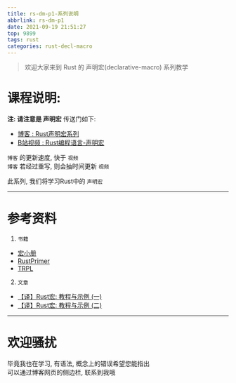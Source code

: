 ```yaml
---
title: rs-dm-p1-系列说明
abbrlink: rs-dm-p1
date: 2021-09-19 21:51:27
top: 9899
tags: rust
categories: rust-decl-macro
---
```

> 欢迎大家来到 Rust 的 声明宏(declarative-macro) 系列教学  
<!-- more -->
# 课程说明:  
**注: 请注意是 声明宏**
传送门如下:  
- [博客 : Rust声明宏系列](https://jedsek.github.io/categories/rust-declarative-macro/) 
- [B站视频 : Rust编程语言-声明宏](https://www.bilibili.com/video/BV1Wv411W7FH?p=1)

`博客` 的更新速度, 快于 `视频`  
`博客` 若经过重写, 则会抽时间更新 `视频`  

此系列, 我们将学习Rust中的 `声明宏`  
- - - 
# 参考资料
1. `书籍`
- [宏小册](https://zjp-cn.github.io/tlborm/)  
- [RustPrimer](https://rustcc.gitbooks.io/rustprimer/content/macro/macro.html)
- [TRPL](https://kaisery.github.io/trpl-zh-cn/ch19-06-macros.html)
2. `文章`  
- [【译】Rust宏: 教程与示例 (一)](https://zhuanlan.zhihu.com/p/353421021)
- [【译】Rust宏: 教程与示例 (二)](https://zhuanlan.zhihu.com/p/356427780)
- - -
# 欢迎骚扰  
毕竟我也在学习, 有语法, 概念上的错误希望您能指出  
可以通过博客网页的侧边栏, 联系到我哦  
